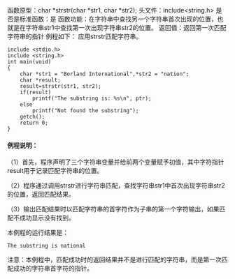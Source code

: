 函数原型：char *strstr(char *str1, char *str2);
头文件：include<string.h>
是否是标准函数：是
函数功能：在字符串中查找另一个字符串首次出现的位置，也就是在字符串str1中查找第一次出现字符串str2的位置。
返回值：返回第一次匹配字符串的指针
例程如下： 应用strstr匹配字符串。
```  
include <stdio.h>
include <string.h>
int main(void)
{
    char *str1 = "Borland International",*str2 = "nation";
    char *result;
    result=strstr(str1, str2);
    if(result)
        printf("The substring is: %s\n", ptr);
    else
        printf("Not found the substring");
    getch();
    return 0;
}
```

#### 例程说明：
（1）首先，程序声明了三个字符串变量并给前两个变量赋予初值，其中字符指针result用于记录匹配字符串的位置。

（2）程序通过调用strstr进行字符串匹配，查找字符串str1中首次出现字符串str2的位置，返回匹配结果。

（3）输出匹配结果时以匹配字符串的首字符作为子串的第一个字符输出，如果匹配不成功显示没有找到。

本例程的运行结果是：
```  
The substring is national
```

注意：本例程中，匹配成功时的返回结果并不是进行匹配的字符串，而是第一次匹配成功的字符串首字符的指针。
